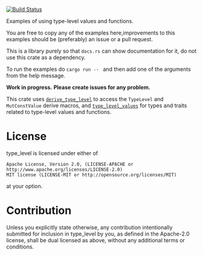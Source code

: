 [![Build Status](https://travis-ci.org/rodrimati1992/type_level.svg?branch=master)](https://travis-ci.org/rodrimati1992/type_level)

Examples of using type-level values and functions.

You are free to copy any of the examples here,improvements to this examples should be (preferably) an issue or a pull request.

This is a library purely so that `docs.rs` can show documentation for it,
do not use this crate as a dependency.

To run the examples do `cargo run -- ` and then add one of the arguments from the help message.

**Work in progress.**
**Please create issues for any problem.**

This crate uses [`derive_type_level`](https://crates.io/crates/derive_type_level) to access the 
`TypeLevel` and `MutConstValue` derive macros,
and [`type_level_values`](https://crates.io/crates/type_level_values)
for types and traits related to type-level values and functions.

# License

type_level is licensed under either of

    Apache License, Version 2.0, (LICENSE-APACHE or http://www.apache.org/licenses/LICENSE-2.0)
    MIT license (LICENSE-MIT or http://opensource.org/licenses/MIT)

at your option.

# Contribution

Unless you explicitly state otherwise, any contribution intentionally submitted for inclusion in type_level by you, as defined in the Apache-2.0 license, shall be dual licensed as above, without any additional terms or conditions.
